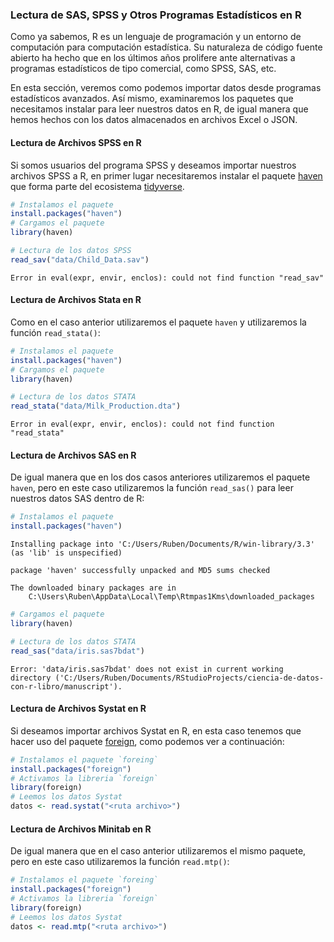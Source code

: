 
### Lectura de SAS, SPSS y Otros Programas Estadísticos en R

Como ya sabemos, R es un lenguaje de programación y un entorno de computación para computación estadística. Su naturaleza de código fuente abierto ha hecho que en los últimos años prolifere ante alternativas a programas estadísticos de tipo comercial, como SPSS, SAS, etc.

En esta sección, veremos como podemos importar datos desde programas estadísticos avanzados. Así mismo, examinaremos los paquetes que necesitamos instalar para leer nuestros datos en R, de igual manera que hemos hechos con los datos almacenados en archivos Excel o JSON.

#### Lectura de Archivos SPSS en R

Si somos usuarios del programa SPSS y deseamos importar nuestros archivos SPSS a R, en primer lugar necesitaremos instalar el paquete [haven](http://haven.tidyverse.org/) que forma parte del ecosistema [tidyverse](http://tidyverse.org/). 


```r
# Instalamos el paquete
install.packages("haven")
# Cargamos el paquete
library(haven)
```



```r
# Lectura de los datos SPSS
read_sav("data/Child_Data.sav")
```

```
Error in eval(expr, envir, enclos): could not find function "read_sav"
```

#### Lectura de Archivos Stata en R

Como en el caso anterior utilizaremos el paquete `haven` y utilizaremos la función `read_stata()`:


```r
# Instalamos el paquete
install.packages("haven")
# Cargamos el paquete
library(haven)
```



```r
# Lectura de los datos STATA
read_stata("data/Milk_Production.dta")
```

```
Error in eval(expr, envir, enclos): could not find function "read_stata"
```


#### Lectura de Archivos SAS en R

De igual manera que en los dos casos anteriores utilizaremos el paquete `haven`, pero en este caso utilizaremos la función `read_sas()` para leer nuestros datos SAS dentro de R:


```r
# Instalamos el paquete
install.packages("haven")
```

```
Installing package into 'C:/Users/Ruben/Documents/R/win-library/3.3'
(as 'lib' is unspecified)
```

```
package 'haven' successfully unpacked and MD5 sums checked

The downloaded binary packages are in
	C:\Users\Ruben\AppData\Local\Temp\Rtmpas1Kms\downloaded_packages
```

```r
# Cargamos el paquete
library(haven)
```


```r
# Lectura de los datos STATA
read_sas("data/iris.sas7bdat")
```

```
Error: 'data/iris.sas7bdat' does not exist in current working directory ('C:/Users/Ruben/Documents/RStudioProjects/ciencia-de-datos-con-r-libro/manuscript').
```


#### Lectura de Archivos Systat en R

Si deseamos importar archivos Systat en R, en esta caso tenemos que hacer uso del paquete [foreign](https://cran.r-project.org/web/packages/foreign/foreign.pdf), como podemos ver a continuación:



```r
# Instalamos el paquete `foreing`
install.packages("foreign")
# Activamos la libreria `foreign`
library(foreign)
# Leemos los datos Systat
datos <- read.systat("<ruta archivo>")
```

#### Lectura de Archivos Minitab en R

De igual manera que en el caso anterior utilizaremos el mismo paquete, pero en este caso utilizaremos la función `read.mtp()`:


```r
# Instalamos el paquete `foreing`
install.packages("foreign")
# Activamos la libreria `foreign`
library(foreign)
# Leemos los datos Systat
datos <- read.mtp("<ruta archivo>")
```



















